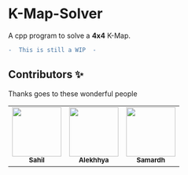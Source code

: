 # K-Map-Solver
A cpp program to solve a **4x4** K-Map.

```diff
-  This is still a WIP  -
```

## Contributors ✨

Thanks goes to these wonderful people
<table>
  <tr>
    <td align="center"><a href="https://github.com/soilshubham"><img src="https://avatars2.githubusercontent.com/u/54865101" width="100px;" alt=""/><br /><sub><b>Sahil</b></sub></a><br /></td>
    <td align="center"><a href="https://github.com/saialekhhya"><img src="https://avatars1.githubusercontent.com/u/56471368" width="100px;" alt=""/><br /><sub><b>Alekhhya</b></sub></a><br /></td>
    <td align="center"><a href="https://github.com/Samardh-Kaulwar"><img src="https://avatars2.githubusercontent.com/u/59438730" width="100px;" alt=""/><br /><sub><b>Samardh</b></sub></a><br /></td>
</table>
